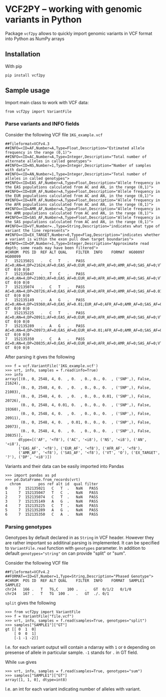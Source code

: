 # VCF2PY – working with genomic variants in Python #

Package `vcf2py` allows to quickly import genomic
variants in VCF format into Python as NumPy arrays

## Installation ##

With pip 

    pip install vcf2py

## Sample usage ##

Import main class to work with VCF data:

    from vcf2py import VariantFile
    
### Parse variants and INFO fields ###

Consider the following VCF file `1KG_example.vcf`

    ##fileformat=VCFv4.3
    ##INFO=<ID=AF,Number=A,Type=Float,Description="Estimated allele frequency in the range (0,1)">
    ##INFO=<ID=AC,Number=A,Type=Integer,Description="Total number of alternate alleles in called genotypes">
    ##INFO=<ID=NS,Number=1,Type=Integer,Description="Number of samples with data">
    ##INFO=<ID=AN,Number=1,Type=Integer,Description="Total number of alleles in called genotypes">
    ##INFO=<ID=EAS_AF,Number=A,Type=Float,Description="Allele frequency in the EAS populations calculated from AC and AN, in the range (0,1)">
    ##INFO=<ID=EUR_AF,Number=A,Type=Float,Description="Allele frequency in the EUR populations calculated from AC and AN, in the range (0,1)">
    ##INFO=<ID=AFR_AF,Number=A,Type=Float,Description="Allele frequency in the AFR populations calculated from AC and AN, in the range (0,1)">
    ##INFO=<ID=AMR_AF,Number=A,Type=Float,Description="Allele frequency in the AMR populations calculated from AC and AN, in the range (0,1)">
    ##INFO=<ID=SAS_AF,Number=A,Type=Float,Description="Allele frequency in the SAS populations calculated from AC and AN, in the range (0,1)">
    ##INFO=<ID=VT,Number=.,Type=String,Description="indicates what type of variant the line represents">
    ##INFO=<ID=EX_TARGET,Number=0,Type=Flag,Description="indicates whether a variant is within the exon pull down target boundaries">
    ##INFO=<ID=DP,Number=1,Type=Integer,Description="Approximate read depth; some reads may have been filtered">
    #CHROM	POS	ID	REF	ALT	QUAL	FILTER	INFO	FORMAT	HG00097	HG00099
    7	152135021	.	C	T	.	PASS	AC=0;AN=4;DP=21624;AF=0;EAS_AF=0;EUR_AF=0;AFR_AF=0;AMR_AF=0;SAS_AF=0;VT=SNP;NS=2548	GT	0|0	0|0
    7	152135047	.	T	C	.	PASS	AC=0;AN=4;DP=21003;AF=0;EAS_AF=0;EUR_AF=0;AFR_AF=0;AMR_AF=0;SAS_AF=0;VT=SNP;NS=2548	GT	0|0	0|0
    7	152135074	.	C	T	.	PASS	AC=0;AN=4;DP=20726;AF=0;EAS_AF=0;EUR_AF=0;AFR_AF=0;AMR_AF=0;SAS_AF=0.01;VT=SNP;NS=2548	GT	0|0	0|0
    7	152135149	.	A	G	.	PASS	AC=0;AN=4;DP=19360;AF=0;EAS_AF=0.01;EUR_AF=0;AFR_AF=0;AMR_AF=0;SAS_AF=0;VT=SNP;NS=2548	GT	0|0	0|0
    7	152135225	.	C	T	.	PASS	AC=0;AN=4;DP=20911;AF=0;EAS_AF=0;EUR_AF=0;AFR_AF=0;AMR_AF=0;SAS_AF=0;VT=SNP;NS=2548	GT	0|0	0|0
    7	152135289	.	A	G	.	PASS	AC=0;AN=4;DP=20973;AF=0;EAS_AF=0;EUR_AF=0.01;AFR_AF=0;AMR_AF=0;SAS_AF=0;VT=SNP;NS=2548	GT	0|0	0|0
    7	152135350	.	C	A	.	PASS	AC=0;AN=4;DP=20835;AF=0;EAS_AF=0;EUR_AF=0;AFR_AF=0;AMR_AF=0;SAS_AF=0;VT=SNP;NS=2548	GT	0|0	0|0

After parsing it gives the following

    >>> f = vcf.VariantFile('1KG_example.vcf')
    >>> vrt, info, samples = f.read(info=True)
    >>> info
    array([(0., 0, 2548, 4, 0.  , 0.  , 0., 0., 0.  , ('SNP',), False, 21624),
           (0., 0, 2548, 4, 0.  , 0.  , 0., 0., 0.  , ('SNP',), False, 21003),
           (0., 0, 2548, 4, 0.  , 0.  , 0., 0., 0.01, ('SNP',), False, 20726),
           (0., 0, 2548, 4, 0.01, 0.  , 0., 0., 0.  , ('SNP',), False, 19360),
           (0., 0, 2548, 4, 0.  , 0.  , 0., 0., 0.  , ('SNP',), False, 20911),
           (0., 0, 2548, 4, 0.  , 0.01, 0., 0., 0.  , ('SNP',), False, 20973),
           (0., 0, 2548, 4, 0.  , 0.  , 0., 0., 0.  , ('SNP',), False, 20835)],
          dtype=[('AF', '<f8'), ('AC', '<i8'), ('NS', '<i8'), ('AN', '<i8'), 
          ('EAS_AF', '<f8'), ('EUR_AF', '<f8'), ('AFR_AF', '<f8'), 
          ('AMR_AF', '<f8'), ('SAS_AF', '<f8'), ('VT', 'O'), ('EX_TARGET', '?'), ('DP', '<i8')])
          
Variants and their data can be easily imported into Pandas

    >>> import pandas as pd
    >>> pd.DataFrame.from_records(vrt)
      chrom        pos ref alt id  qual filter
    0     7  152135021   C   T  .   NaN   PASS
    1     7  152135047   T   C  .   NaN   PASS
    2     7  152135074   C   T  .   NaN   PASS
    3     7  152135149   A   G  .   NaN   PASS
    4     7  152135225   C   T  .   NaN   PASS
    5     7  152135289   A   G  .   NaN   PASS
    6     7  152135350   C   A  .   NaN   PASS

### Parsing genotypes ###

Genotypes by default declared in as `String` in VCF header.  However
they are rather important so additinal parsing is implemented.  It can
be specified to `VariantFile.read` function with `genotypes` parameter.
In addition to default `genotypes="string"` on can provide "split" or "sum".

Consider the following VCF file

    ##fileformat=VCFv4.2
    ##FORMAT=<ID=GT,Number=1,Type=String,Description="Phased Genotype">
    #CHROM	POS	ID	REF	ALT	QUAL	FILTER	INFO	FORMAT	SAMPLE1	SAMPLE2
    chr24	166	.	T	TG,C	100	.	.	GT	0/1/2	0/1/0
    chr24	167	.	T	TG	100	.	.	GT	./.	0/1

`split` gives the following

    >>> from vcf2py import VariantFile
    >>> f = VariantFile("file.vcf")
    >>> vrt, info, samples = f.read(samples=True, genotypes="split")
    >>> samples["SAMPLE1"]["GT"]
    gt [[ 0  1  0]
        [ 0  0  1]
        [-1 -1 -2]]

I.e.  for each variant output will contain a ndarray with `1` or `0`
depending on presense of allele in particular sample.  `-1` stands for
`.` in GT field.


While `sum` gives

    >>> vrt, info, samples = f.read(samples=True, genotypes="sum")
    >>> samples["SAMPLE1"]["GT"]
    array([1, 1, 0], dtype=int8)

I.e. an int for each variant indicating number of alleles with variant.

